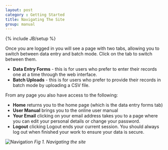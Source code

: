 ```yaml
---
layout: post
category : Getting Started
title: Navigating The Site
group: manual
---
```

{% include JB/setup %}

Once you are logged in you will see a page with two tabs, allowing you to switch between data entry and batch mode. Click on the tab to switch between them.
* **Data Entry Forms** - this is for users who prefer to enter their records one at a time through the web interface.
* **Batch Uploads** - this is for users who prefer to provide their records in batch mode by uploading a CSV file.

From any page you also have access to the following:
* **Home** returns you to the home page (which is the data entry forms tab)
* **User Manual** brings you to the online user manual
* **Your Email** clicking on your email address takes you to a page where you can edit your personal details or change your password.
* **Logout** clicking Logout ends your current session. You should always log out when finished your work to ensure your data is secure.

![Navigation](/user_manual/assets/images/general/nav.png)
*Fig 1. Navigating the site*
